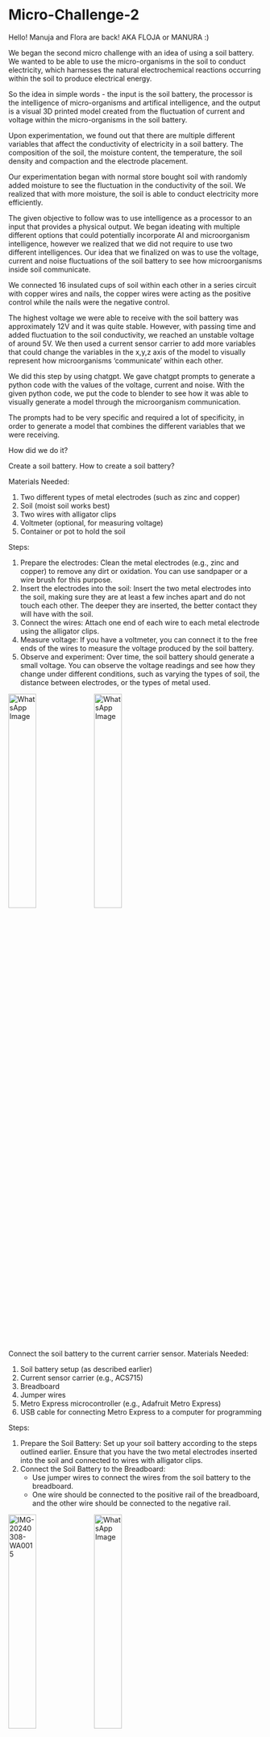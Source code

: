 # Micro-Challenge-2

Hello!
Manuja and Flora are back! AKA FLOJA or MANURA :)

We began the second micro challenge with an idea of using a soil battery. We wanted to be able to use the micro-organisms in the soil to conduct electricity, which harnesses the natural electrochemical reactions occurring within the soil to produce electrical energy.

So the idea in simple words - the input is the soil battery, the processor is the intelligence of micro-organisms and artifical intelligence, and the output is a visual 3D printed model created from the fluctuation of current and voltage within the micro-organisms in the soil battery.

Upon experimentation, we found out that there are multiple different variables that affect the conductivity of electricity in a soil battery. The composition of the soil, the moisture content, the temperature, the soil density and compaction and the electrode placement. 

Our experimentation began with normal store bought soil with randomly added moisture to see the fluctuation in the conductivity of the soil. We realized that with more moisture, the soil is able to conduct electricity more efficiently. 

The given objective to follow was to use intelligence as a processor to an input that provides a physical output. We began ideating with multiple different options that could potentially incorporate AI and microorganism intelligence, however we realized that we did not require to use two different intelligences. Our idea that we finalized on was to use the voltage, current and noise fluctuations of the soil battery to see how microorganisms inside soil communicate. 

We connected 16 insulated cups of soil within each other in a series circuit with copper wires and nails, the copper wires were acting as the positive control while the nails were the negative control.

The highest voltage we were able to receive with the soil battery was approximately 12V and it was quite stable. However, with passing time and added fluctuation to the soil conductivity, we reached an unstable voltage of around 5V. We then used a current sensor carrier to add more variables that could change the variables in the x,y,z axis of the model to visually represent how microorganisms ‘communicate’ within each other. 

We did this step by using chatgpt. We gave chatgpt prompts to generate a python code with the values of the voltage, current and noise. With the given python code, we put the code to blender to see how it was able to visually generate a model through the microorganism communication. 

The prompts had to be very specific and required a lot of specificity, in order to generate a model that combines the different variables that we were receiving. 

How did we do it?

Create a soil battery. How to create a soil battery? 

Materials Needed:
1. Two different types of metal electrodes (such as zinc and copper)
2. Soil (moist soil works best)
3. Two wires with alligator clips
4. Voltmeter (optional, for measuring voltage)
5. Container or pot to hold the soil

Steps:
1. Prepare the electrodes: Clean the metal electrodes (e.g., zinc and copper) to remove any dirt or oxidation. You can use sandpaper or a wire brush for this purpose.
2. Insert the electrodes into the soil: Insert the two metal electrodes into the soil, making sure they are at least a few inches apart and do not touch each other. The deeper they are inserted, the better contact they will have with the soil.
3. Connect the wires: Attach one end of each wire to each metal electrode using the alligator clips.
4. Measure voltage: If you have a voltmeter, you can connect it to the free ends of the wires to measure the voltage produced by the soil battery. 
5. Observe and experiment: Over time, the soil battery should generate a small voltage. You can observe the voltage readings and see how they change under different conditions, such as varying the types of soil, the distance between electrodes, or the types of metal used.

 <img src="WhatsApp Image 2024-03-08 at 12.59.25_a627a23a.jpg" alt="WhatsApp Image" width="33%">   <img src="IMG-20240308-WA0012.jpg" alt="WhatsApp Image" width="33%">


Connect the soil battery to the current carrier sensor. 
Materials Needed:
1. Soil battery setup (as described earlier)
2. Current sensor carrier (e.g., ACS715)
3. Breadboard
4. Jumper wires
5. Metro Express microcontroller (e.g., Adafruit Metro Express)
6. USB cable for connecting Metro Express to a computer for programming

Steps:
1. Prepare the Soil Battery: Set up your soil battery according to the steps outlined earlier. Ensure that you have the two metal electrodes inserted into the soil and connected to wires with alligator clips.
2. Connect the Soil Battery to the Breadboard:
   - Use jumper wires to connect the wires from the soil battery to the breadboard. 
   - One wire should be connected to the positive rail of the breadboard, and the other wire should be connected to the negative rail.

<img src="IMG-20240308-WA0015.jpg" alt="IMG-20240308-WA0015" width="33%"> <img src="WhatsApp Image 2024-03-08 at 12.59.25_af2f5d52.jpg" alt="WhatsApp Image" width="33%">


Code to read soil battery current: code found on internet, lost the site but we will find it again

    float V;      // Voltage variable
float I;      // Current variable
float Iav;    // Current average variable
float noise;  // Noise variable
int n;        // Counter variable
int R;        // Raw ADC reading variable
int Rav;      // Raw Average ADC reading variable

const int analogInPin = A0;    // Analog input pin connected to the ACS724 output
float voltageReference = 5.0;  // Voltage reference for the Arduino (in volts)
//float sensitivity = 0.066;     // Sensitivity of the ACS724 sensor (mV per A)
float sensitivity = 66;
void setup() {
  Serial.begin(9600);  // Initialize serial communication
}

void loop() {
  for (n = 0; n < 10; n++) {      // Do 10 times over
    V = analogRead(analogInPin);  // Read the voltage on the A0 pin
    R = V;                        // Set R equal to the raw ADC value
    delay(10);

    V = (V / 1023.0) * 5000;  // Convert the digital ADC value to millivolts (5V)
    I = V / sensitivity;      // Convert the sensor voltage reading to Amps
    V = V/1000;
    I = I;
    Serial.print("V = ");
    Serial.print(V);
    Serial.print(" V\t");  // Print voltage
    Serial.print("I = ");
    Serial.print(I);
    Serial.println(" mA");  // Print current

    Iav = Iav + I;  // Sum up the ten current measurements
    Rav = Rav + R;  // Sum up the ten digital ADC measurements

    if (n == 9) {      // If at the tenth measurement, take the average
      Iav = Iav / 10;  // Calculate the average current
      Rav = Rav / 10;  // Calculate the average digital ADC reading

      // Calculate noise (standard deviation)
      noise = 0;
      for (int i = 0; i < 10; i++) {
        V = analogRead(analogInPin);
        R = V;
        delay(10);
        V = (V / 1023.0) * 5000;
        I = V / sensitivity;
        noise += pow(I - Iav, 2);
      }
      noise = sqrt(noise / 10);

      Serial.print("Iav = ");
      Serial.print(Iav);  // Print out the average current value
      Serial.print("\tNoise = ");
      Serial.println(noise);  // Print out the noise value

      Iav = 0;  // Reset the Iav value for the next run
      Rav = 0;  // Reset the Rav value for the next run
      delay(2000);
    }
  }
}


4. Connect the Current Sensor Carrier to the Breadboard:
   - Place the current sensor carrier (e.g., ACS712) on the breadboard.
   - Connect its power pins (VCC and GND) to the respective power rails on the breadboard using jumper wires.
   - Connect the output pin of the current sensor carrier to a free row on the breadboard.
5. Connect the Metro Express Microcontroller:
   - Connect the Metro Express microcontroller to the breadboard using jumper wires.
   - Connect the 5V and GND pins of the Metro Express to the respective power rails on the breadboard.
   - Connect a digital input pin (e.g., pin 13) of the Metro Express to the output pin of the current sensor carrier.
6. Program the Metro Express:
   - Write a program for the Metro Express microcontroller that reads the output of the current sensor carrier and performs any desired actions based on the current readings. You may need to install libraries for interfacing with the current sensor carrier.
   - Upload the program to the Metro Express using the Arduino IDE or CircuitPython.
7. Test the Setup:
   - Power on the Metro Express microcontroller.
   - Monitor the current readings from the soil battery using the current sensor carrier. You can use the serial monitor in your programming environment to view the readings.

<img src="Model Image 1.png" alt="IMAGE 6" width="33%"> <img src="Model Image 2.png" alt="IMAGE 6" width="33%"> <img src="Model GIF.gif" alt="IMAGE 6" width="33%"> <img src="Model image with code.png" alt="IMAGE 6" width="33%"> 

Explanation of code

4. Connect the Current Sensor Carrier to the Breadboard:
   - Place the current sensor carrier (e.g., ACS712) on the breadboard.
   - Connect its power pins (VCC and GND) to the respective power rails on the breadboard using jumper wires.
   - Connect the output pin of the current sensor carrier to a free row on the breadboard.
5. Connect the Metro Express Microcontroller:
   - Connect the Metro Express microcontroller to the breadboard using jumper wires.
   - Connect the 5V and GND pins of the Metro Express to the respective power rails on the breadboard.
   - Connect analog input pin (e.g., A0) of the Metro Express to the output pin of the current sensor carrier.
6. Program the Metro Express:
   - Write a code for the Metro Express microcontroller that reads the output of the current sensor carrier and performs any desired actions based on the current readings. You may need to install libraries for interfacing with the current sensor carrier.
   - Upload the code to the Metro Express using the Arduino IDE.
7. Test the Setup:
   - Monitor the current readings from the soil battery using the current sensor carrier. You can use the serial monitor in your programming environment to view the readings.


Take the readings from the current carrier sensor and develop a python code - prompting it such that with the readings provided, the model creates changes and varies as the fluctuation in the current and voltage occurs.

Examples of prompts 



Steps to connect arduino to blender console:
Closer Arduino serial monitor to let the blender port connection come in
Open Blender
Open text editor
Paste code
Run code
Check for errors in blender python console
If running the blender python console should should start printing the data sent from Arduino


Python code generating curve and spheres every 2 sec depending on current and voltage coming in:


    import bpy
import serial.tools.list_ports

def find_available_com_port():
    ports = [port.device for port in serial.tools.list_ports.comports()]
    if ports:
        return ports[0]  # Return the first available port
    else:
        return None  # No available ports


def create_speculative_shape(x, y, z, scale, raw_data):
    min_radius = 0.2  # Minimum radius for visibility
    radius = max(scale * 0.1, min_radius)  # Ensure the radius is at least 0.2 meters
    bpy.ops.mesh.primitive_uv_sphere_add(radius=radius, location=(x, y, z), segments=32, ring_count=16)
    sphere_obj = bpy.context.active_object
    
    # Set the name of the sphere as the raw data
    sphere_obj.name = raw_data


def create_speculative_curve(x, y, z, scale, raw_data):
    bpy.ops.curve.primitive_bezier_curve_add(enter_editmode=False, align='WORLD', location=(x, y, z), scale=(1.0, scale, 1.0))
    
    curve_obj = bpy.context.active_object
    
    # Use the raw data as the name for the curve
    curve_obj.name = raw_data
    
    # Set the depth property for extrusion
    curve_obj.data.bevel_depth = 0.05
    
    return curve_obj

def parse_data(data):
    try:
        voltage_start = data.index("V = ") + len("V = ")
        current_start = data.index("I = ") + len("I = ")
        voltage = float(data[voltage_start:voltage_start + 5])
        current = float(data[current_start:current_start + 6])
        return voltage, current
    except ValueError:
        return None, None

# Declare last_voltage as a global variable
last_voltage = 0.0

# Declare last_current as a global variable
last_current = 0.0

def read_serial_port():
    global x_coordinate
    global y_coordinate
    global last_voltage
    global last_current


    '''
    global x_coordinate_sphere
    global y_coordinate_sphere
    global last_current
    '''

    data = ser.readline().decode().strip()
    print(f"Raw Data: {data}")

    voltage, current = parse_data(data)
    
    print(voltage)
    print(current)

    if voltage is not None and current is not None:
        print(f"Voltage: {voltage} V, Current: {current} mA")

        # Calculate scaling factor based on voltage change
        scaling_factor = 1.0 + (voltage - last_voltage) / 0.01 * 2
        diff = current - last_current
        scaling_factor_sphere =  1.0 + (diff) / 0.01 * 1/3 

        #print(diff)

        #print(scaling_factor_sphere)

        scaling_factor_sphere = scaling_factor_sphere/2 + 0.5

        print(scaling_factor_sphere)

        # Use the scaled current as the scale for the sphere
        sphere_obj = create_speculative_shape(x_coordinate, y_coordinate, 0, scale=scaling_factor_sphere, raw_data=data)
        # Use the scaled voltage as the scale for the curve
        curve_obj = create_speculative_curve(x_coordinate, y_coordinate, 0, scale=scaling_factor, raw_data=data)

        # Update the curve's y-axis scale based on voltage change
        curve_obj.scale.y = scaling_factor
        #sphere_obj.scale = (scaling_factor_sphere,scaling_factor_sphere,scaling_factor_sphere)
        # Update last_voltage for the next iteration
        last_voltage = voltage

        
        # Update last_current for the next iteration
        last_current = current

        # Increment y_coordinate by 0.05 for the next curve along the y-axis
        # Displacement distance of both objects.
        y_coordinate += 0.2

        # Rotate the curve to face the sky
        curve_obj.rotation_euler = (0, 0, 0)  # Reset rotation
        curve_obj.rotation_euler.rotate_axis("X", 1.5708)  # 1.5708 radians is approximately 90 degrees around X-axis

    return 2.0

com_port = find_available_com_port()

if com_port:
    print(f"Connecting to {com_port}")
    ser = serial.Serial(com_port, 9600, timeout=1)

    x_coordinate = 0.0
    y_coordinate = 0.0

    bpy.app.timers.register(read_serial_port)
else:
    print("No available COM ports found.")









